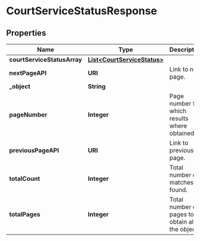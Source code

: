 

# CourtServiceStatusResponse


## Properties

| Name | Type | Description | Notes |
|------------ | ------------- | ------------- | -------------|
|**courtServiceStatusArray** | [**List&lt;CourtServiceStatus&gt;**](CourtServiceStatus.md) |  |  |
|**nextPageAPI** | **URI** | Link to next page. |  |
|**_object** | **String** |  |  |
|**pageNumber** | **Integer** | Page number for which results where obtained. |  |
|**previousPageAPI** | **URI** | Link to previous page. |  |
|**totalCount** | **Integer** | Total number of matches found. |  |
|**totalPages** | **Integer** | Total number of pages to obtain all the objects. |  |



